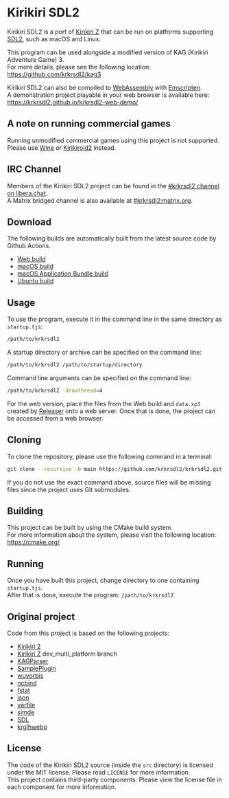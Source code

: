 # Kirikiri SDL2

Kirikiri SDL2 is a port of [Kirikiri Z](https://krkrz.github.io/) that can be run on platforms supporting [SDL2](https://www.libsdl.org/), such as macOS and Linux.  

This program can be used alongside a modified version of KAG (Kirikiri Adventure Game) 3.  
For more details, please see the following location: https://github.com/krkrsdl2/kag3  

Kirikiri SDL2 can also be compiled to [WebAssembly](https://webassembly.org/) with [Emscripten](https://emscripten.org/).  
A demonstration project playable in your web browser is available here: https://krkrsdl2.github.io/krkrsdl2-web-demo/  

## A note on running commercial games

Running unmodified commercial games using this project is not supported.  
Please use [Wine](https://www.winehq.org/) or [Kirikiroid2](https://play.google.com/store/apps/details?id=org.tvp.kirikiri2) instead.  

## IRC Channel

Members of the Kirikiri SDL2 project can be found in the [#krkrsdl2 channel on libera.chat](https://web.libera.chat/#krkrsdl2).  
A Matrix bridged channel is also available at [#krkrsdl2:matrix.org](https://matrix.to/#/#krkrsdl2:matrix.org).  

## Download

The following builds are automatically built from the latest source code by Github Actions.  

* [Web build](https://github.com/krkrsdl2/krkrsdl2/releases/download/latest/krkrsdl2-web.zip)
* [macOS build](https://github.com/krkrsdl2/krkrsdl2/releases/download/latest/krkrsdl2-macos.zip)
* [macOS Application Bundle build](https://github.com/krkrsdl2/krkrsdl2/releases/download/latest/krkrsdl2-macos-appbundle.zip)
* [Ubuntu build](https://github.com/krkrsdl2/krkrsdl2/releases/download/latest/krkrsdl2-ubuntu.zip)

## Usage

To use the program, execute it in the command line in the same directory as `startup.tjs`:
```bash
/path/to/krkrsdl2
```

A startup directory or archive can be specified on the command line:
```bash
/path/to/krkrsdl2 /path/to/startup/directory
```

Command line arguments can be specified on the command line:
```bash
/path/to/krkrsdl2 -drawthread=4
```

For the web version, place the files from the Web build and `data.xp3` created by [Releaser](https://krkrz.github.io/krkr2doc/kr2doc/contents/Releaser.html) onto a web server. Once that is done, the project can be accessed from a web browser.  

## Cloning

To clone the repository, please use the following command in a terminal:

```bash
git clone --recursive -b main https://github.com/krkrsdl2/krkrsdl2.git
```
If you do not use the exact command above, source files will be missing files since the project uses Git submodules.

## Building

This project can be built by using the CMake build system.  
For more information about the system, please visit the following location: https://cmake.org/  

## Running

Once you have built this project, change directory to one containing `startup.tjs`.  
After that is done, execute the program: `/path/to/krkrsdl2`  

## Original project

Code from this project is based on the following projects:
* [Kirikiri 2](https://github.com/krkrz/krkr2)
* [Kirikiri Z](https://github.com/krkrz/krkrz) dev_multi_platform branch
* [KAGParser](https://github.com/krkrz/KAGParser)
* [SamplePlugin](https://github.com/krkrz/SamplePlugin)
* [wuvorbis](https://github.com/krkrz/wuvorbis)
* [ncbind](https://github.com/wtnbgo/ncbind)
* [fstat](https://github.com/wtnbgo/fstat)
* [json](https://github.com/wtnbgo/json)
* [varfile](https://github.com/wtnbgo/varfile)
* [simde](https://github.com/simd-everywhere/simde)
* [SDL](https://github.com/libsdl-org/SDL)
* [krglhwebp](https://github.com/uyjulian/krglhwebp)

## License

The code of the Kirikiri SDL2 source (inside the `src` directory) is licensed under the MIT license. Please read `LICENSE` for more information.  
This project contains third-party components. Please view the license file in each component for more information.
